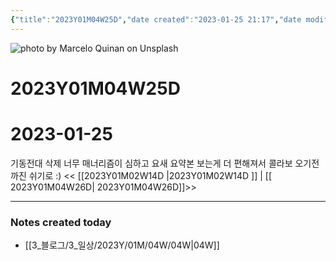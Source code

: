 ```yaml
---
{"title":"2023Y01M04W25D","date created":"2023-01-25 21:17","date modified":"2023-01-25 21:17","tag":["DailyNote"],"dg-publish":true,"스쿼트":null,"permalink":"/3_블로그/3_일상/2023Y/01M/04W/2023Y01M04W25D/","dgPassFrontmatter":true,"noteIcon":""}
---
```



![photo by Marcelo Quinan on Unsplash](https://images.unsplash.com/photo-1459213599465-03ab6a4d5931?crop=entropy&cs=tinysrgb&fm=jpg&ixid=MnwzNjM5Nzd8MHwxfHJhbmRvbXx8fHx8fHx8fDE2NzQ2NDkwNzE&ixlib=rb-4.0.3&q=80&w=1500&h=500)



# 2023Y01M04W25D

# 2023-01-25

기동전대 삭제
너무 매너리즘이 심하고 요새 요약본 보는게 더 편해져서 콜라보 오기전까진 쉬기로 :)
<< [[2023Y01M02W14D \|2023Y01M02W14D ]] | [[ 2023Y01M04W26D\| 2023Y01M04W26D]]>>


---
### Notes created today
- [[3_블로그/3_일상/2023Y/01M/04W/04W\|04W]]
 

